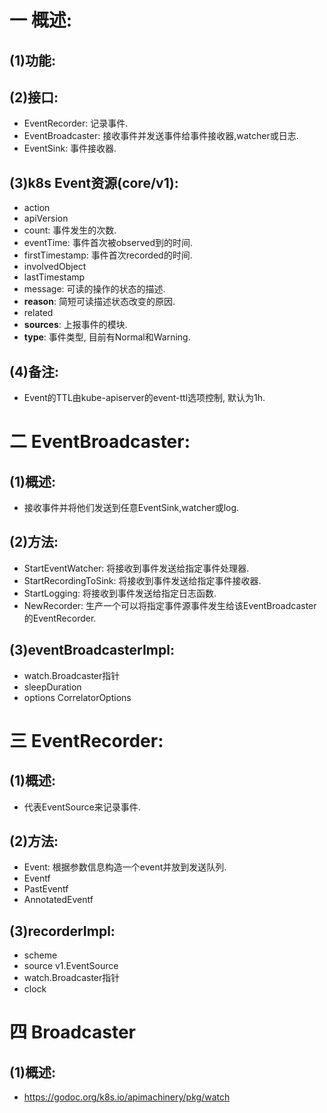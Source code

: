 # 一 概述:
## (1)功能:

## (2)接口:
- EventRecorder: 记录事件.
- EventBroadcaster: 接收事件并发送事件给事件接收器,watcher或日志.
- EventSink: 事件接收器.

## (3)k8s Event资源(core/v1):
- action
- apiVersion
- count: 事件发生的次数.
- eventTime: 事件首次被observed到的时间.
- firstTimestamp: 事件首次recorded的时间.
- involvedObject
- lastTimestamp
- message: 可读的操作的状态的描述.
- **reason**: 简短可读描述状态改变的原因.
- related
- **sources**: 上报事件的模块.
- **type**: 事件类型, 目前有Normal和Warning.

## (4)备注:
- Event的TTL由kube-apiserver的event-ttl选项控制, 默认为1h.

# 二 EventBroadcaster:
## (1)概述:
- 接收事件并将他们发送到任意EventSink,watcher或log.

## (2)方法:
- StartEventWatcher: 将接收到事件发送给指定事件处理器.
- StartRecordingToSink: 将接收到事件发送给指定事件接收器.
- StartLogging: 将接收到事件发送给指定日志函数.
- NewRecorder: 生产一个可以将指定事件源事件发生给该EventBroadcaster的EventRecorder.

## (3)eventBroadcasterImpl:
- watch.Broadcaster指针
- sleepDuration
- options CorrelatorOptions

# 三 EventRecorder:
## (1)概述:
- 代表EventSource来记录事件.

## (2)方法:
- Event: 根据参数信息构造一个event并放到发送队列.
- Eventf
- PastEventf
- AnnotatedEventf

## (3)recorderImpl:
- scheme
- source v1.EventSource
- watch.Broadcaster指针
- clock

# 四 Broadcaster
## (1)概述:
- https://godoc.org/k8s.io/apimachinery/pkg/watch
